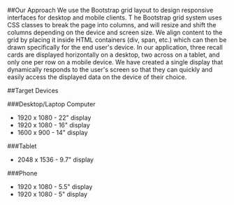 ##Our Approach
We use the Bootstrap grid layout to design responsive interfaces for desktop and mobile clients. T
he Bootstrap grid system uses CSS classes to break the page into columns, and will resize 
and shift the columns depending on the device and screen size. We align content to the 
grid by placing it inside HTML containers (div, span, etc.) which can then be drawn 
specifically for the end user's device. In our application, 
three recall cards are displayed horizontally on a desktop, two across on a tablet, 
and only one per row on a mobile device. We have created a single display that dynamically responds 
to the user's screen so that they can quickly and easily access the displayed data on the device of their choice.

##Target Devices

###Desktop/Laptop Computer
+ 1920 x 1080 - 22" display
+ 1920 x 1080 - 16" display
+ 1600 x 900 - 14" display

###Tablet
+ 2048 x 1536 - 9.7" display

###Phone
+ 1920 x 1080 - 5.5" display
+ 1920 x 1080 - 5" display

